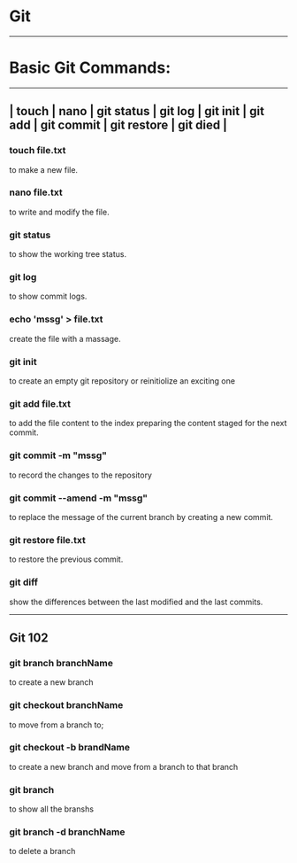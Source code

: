 # Git


***

 # Basic Git Commands:
 
 ---------------------------------
 | touch | nano | git status | git log | git init | git add | git commit | git restore | git died |
 ---------------------------------
 
 
 ### touch file.txt

 to make a new file.
 
 ### nano file.txt 
 
 to write and modify the file.
 
 ### git status
 
to show the working tree status.
 
 ### git log
 
 to show commit logs. 

 ### echo 'mssg' > file.txt
 
 create the file with a massage.
 
 ### git init

 to create an empty git repository or reinitiolize an exciting one
 
 ### git add file.txt
 
 to add the file content to the index preparing the content staged for the next commit.
 
 ### git commit -m "mssg"
 
 to record the changes to the repository
 
 ### git commit --amend -m "mssg"
 
 to replace the message of the current branch by creating a new commit.
 
 ### git restore file.txt
 
 to restore the previous commit.
 
 ### git diff
 
 show the differences between the last modified and the last commits.
 
 
 ***
 
 ## Git 102
 
 ### git branch branchName 
 
 to create a new branch
 
 ### git checkout branchName
 
 to move from a branch to;
 
 ### git checkout -b brandName
 
 to create a new branch and move from a branch to that branch
 
 ### git branch
 
 to show all the branshs
 
 ### git branch -d branchName
 
 to delete a branch 
 

 
 

 
 
 
 

